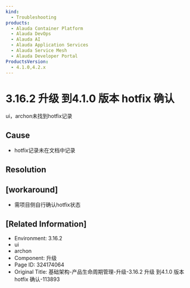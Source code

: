 ```yaml
---
kind:
  - Troubleshooting
products:
  - Alauda Container Platform
  - Alauda DevOps
  - Alauda AI
  - Alauda Application Services
  - Alauda Service Mesh
  - Alauda Developer Portal
ProductsVersion:
  - 4.1.0,4.2.x
---
```

<!-- A type of document that involves encountering a fault, diagnosing it, performing root cause analysis, and providing solutions. -->

# 3.16.2 升级 到4.1.0 版本 hotfix 确认

ui，archon未找到hotfix记录

## Cause
- hotfix记录未在文档中记录

## Resolution

## [workaround]
- 需项目侧自行确认hotfix状态

## [Related Information]
- Environment: 3.16.2
- ui
- archon
- Component: 升级
- Page ID: 324174064
- Original Title: 基础架构-产品生命周期管理-升级-3.16.2 升级 到4.1.0 版本 hotfix 确认-113893
